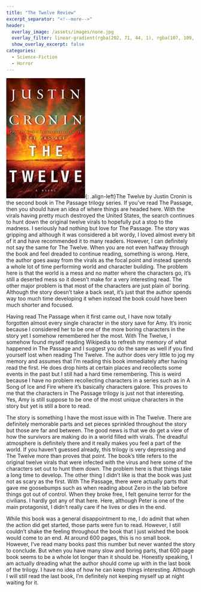 ```yaml
---
title: "The Twelve Review"
excerpt_separator: "<!--more-->"
header:
  overlay_image: /assets/images/none.jpg
  overlay_filter: linear-gradient(rgba(202, 71, 44, 1), rgba(107, 109, 60, 1))
  show_overlay_excerpt: false
categories:
  - Science-Fiction
  - Horror
---
```

![the-twelve-cover](/assets/images/the-twelve.jpg){: .align-left}The Twelve by Justin Cronin is the second book in The Passage trilogy series. If you’ve read The Passage, then you should have an idea of where things are headed here. With the virals having pretty much destroyed the United States, the search continues to hunt down the original twelve virals to hopefully put a stop to the madness. I seriously had nothing but love for The Passage. The story was gripping and although it was considered a bit wordy, I loved almost every bit of it and have recommended it to many readers. However, I can definitely not say the same for The Twelve. When you are not even halfway through the book and feel dreaded to continue reading, something is wrong. Here, the author goes away from the virals as the focal point and instead spends a whole lot of time performing world and character building. The problem here is that the world is a mess and no matter where the characters go, it’s still a deserted mess so it doesn’t make for a very interesting read. The other major problem is that most of the characters are just plain ol’ boring. Although the story doesn’t take a back seat, it’s just that the author spends way too much time developing it when instead the book could have been much shorter and focused.

Having read The Passage when it first came out, I have now totally forgotten almost every single character in the story save for Amy. It’s ironic because I considered her to be one of the more boring characters in the story yet I somehow remembered her the most. With The Twelve, I somehow found myself reading Wikipedia to refresh my memory of what happened in The Passage and I suggest you do the same as well if you find yourself lost when reading The Twelve. The author does very little to jog my memory and assumes that I’m reading this book immediately after having read the first. He does drop hints at certain places and recollects some events in the past but I still had a hard time remembering. This is weird because I have no problem recollecting characters in a series such as in A Song of Ice and Fire where it’s basically characters galore. This proves to me that the characters in The Passage trilogy is just not that interesting. Yes, Amy is still suppose to be one of the most unique characters in the story but yet is still a bore to read.

The story is something I have the most issue with in The Twelve. There are definitely memorable parts and set pieces sprinkled throughout the story but those are far and between. The good news is that we do get a view of how the survivors are making do in a world filled with virals. The dreadful atmosphere is definitely there and it really makes you feel a part of the world. If you haven’t guessed already, this trilogy is very depressing and The Twelve more than proves that point. The book’s title refers to the original twelve virals that were infected with the virus and here some of the characters set out to hunt them down. The problem here is that things take a long time to develop. The other thing I didn’t like is that the book was just not as scary as the first. With The Passage, there were actually parts that gave me goosebumps such as when reading about Zero in the lab before things got out of control. When they broke free, I felt genuine terror for the civilians. I hardly got any of that here. Here, although Peter is one of the main protagonist, I didn’t really care if he lives or dies in the end.

While this book was a general disappointment to me, I do admit that when the action did get started, those parts were fun to read. However, I still couldn’t shake the feeling throughout the book that I just wished the book would come to an end. At around 600 pages, this is no small book. However, I’ve read many books past this number but never wanted the story to conclude. But when you have many slow and boring parts, that 600 page book seems to be a whole lot longer than it should be. Honestly speaking, I am actually dreading what the author should come up with in the last book of the trilogy. I have no idea of how he can keep things interesting. Although I will still read the last book, I’m definitely not keeping myself up at night waiting for it.